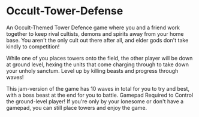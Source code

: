 # Occult-Tower-Defense
An Occult-Themed Tower Defence game where you and a friend work together to keep rival cultists, demons and spirits away from your home base. You aren't the only cult out there after all, and elder gods don't take kindly to competition! 

While one of you places towers onto the field, the other player will be down at ground level, hexing the units that come charging through to take down your unholy sanctum. Level up by killing beasts and progress through waves! 

This jam-version of the game has 10 waves in total for you to try and best, with a boss beast at the end for you to battle. Gamepad Required to Control the ground-level player! If you're only by your lonesome or don't have a gamepad, you can still place towers and enjoy the game. 
